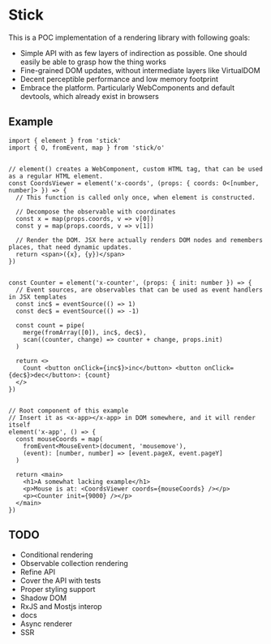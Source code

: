 # Stick

This is a POC implementation of a rendering library with following goals:
- Simple API with as few layers of indirection as possible. One should easily be able to grasp how the thing works
- Fine-grained DOM updates, without intermediate layers like VirtualDOM
- Decent perceptible performance and low memory footprint
- Embrace the platform. Particularly WebComponents and default devtools, which already exist in browsers

## Example

```tsx
import { element } from 'stick'
import { O, fromEvent, map } from 'stick/o'


// element() creates a WebComponent, custom HTML tag, that can be used as a regular HTML element.
const CoordsViewer = element('x-coords', (props: { coords: O<[number, number]> }) => {
  // This function is called only once, when element is constructed.

  // Decompose the observable with coordinates
  const x = map(props.coords, v => v[0])
  const y = map(props.coords, v => v[1])

  // Render the DOM. JSX here actually renders DOM nodes and remembers places, that need dynamic updates.
  return <span>({x}, {y})</span>
})


const Counter = element('x-counter', (props: { init: number }) => {
  // Event sources, are observables that can be used as event handlers in JSX templates
  const inc$ = eventSource(() => 1)
  const dec$ = eventSource(() => -1)

  const count = pipe(
    merge(fromArray([0]), inc$, dec$),
    scan((counter, change) => counter + change, props.init)
  )

  return <>
    Count <button onClick={inc$}>inc</button> <button onClick={dec$}>dec</button>: {count}
  </>
})


// Root component of this example
// Insert it as <x-app></x-app> in DOM somewhere, and it will render itself
element('x-app', () => {
  const mouseCoords = map(
    fromEvent<MouseEvent>(document, 'mousemove'),
    (event): [number, number] => [event.pageX, event.pageY]
  )

  return <main>
    <h1>A somewhat lacking example</h1>
    <p>Mouse is at: <CoordsViewer coords={mouseCoords} /></p>
    <p><Counter init={9000} /></p>
  </main>
})
```

## TODO

- Conditional rendering
- Observable collection rendering
- Refine API
- Cover the API with tests
- Proper styling support
- Shadow DOM
- RxJS and Mostjs interop
- docs
- Async renderer
- SSR